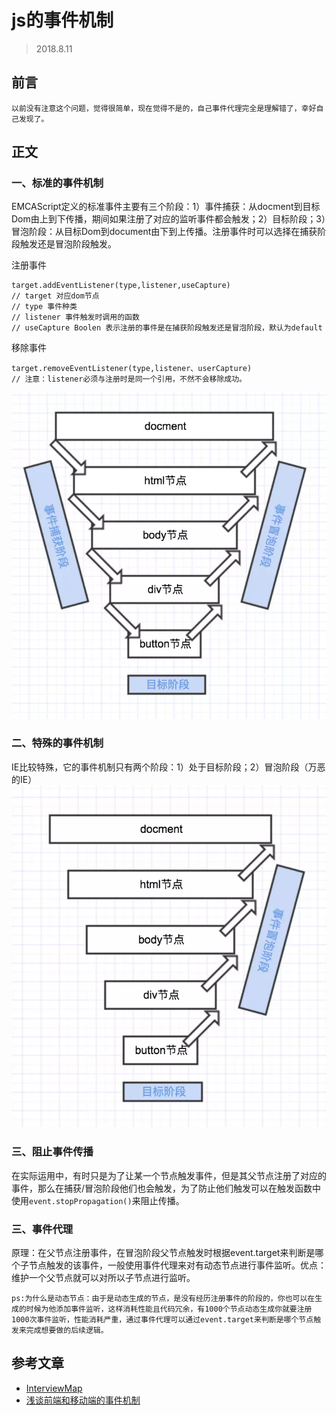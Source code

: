 # js的事件机制
> 2018.8.11
## 前言
    以前没有注意这个问题，觉得很简单，现在觉得不是的，自己事件代理完全是理解错了，幸好自己发现了。
## 正文
### 一、标准的事件机制
EMCAScript定义的标准事件主要有三个阶段：1）事件捕获：从docment到目标Dom由上到下传播，期间如果注册了对应的监听事件都会触发；2）目标阶段；3）冒泡阶段：从目标Dom到document由下到上传播。注册事件时可以选择在捕获阶段触发还是冒泡阶段触发。

注册事件    

    target.addEventListener(type,listener,useCapture)
    // target 对应dom节点
    // type 事件种类
    // listener 事件触发时调用的函数
    // useCapture Boolen 表示注册的事件是在捕获阶段触发还是冒泡阶段，默认为default

移除事件

    target.removeEventListener(type,listener、userCapture)
    // 注意：listener必须与注册时是同一个引用，不然不会移除成功。

![image](/img/09.jpg)
### 二、特殊的事件机制
IE比较特殊，它的事件机制只有两个阶段：1）处于目标阶段；2）冒泡阶段（万恶的IE）
![image](/img/10.jpg)
### 三、阻止事件传播
在实际运用中，有时只是为了让某一个节点触发事件，但是其父节点注册了对应的事件，那么在捕获/冒泡阶段他们也会触发，为了防止他们触发可以在触发函数中使用`event.stopPropagation()`来阻止传播。
### 三、事件代理
原理：在父节点注册事件，在冒泡阶段父节点触发时根据event.target来判断是哪个子节点触发的该事件，一般使用事件代理来对有动态节点进行事件监听。优点：维护一个父节点就可以对所以子节点进行监听。

    ps:为什么是动态节点：由于是动态生成的节点，是没有经历注册事件的阶段的，你也可以在生成的时候为他添加事件监听，这样消耗性能且代码冗余，有1000个节点动态生成你就要注册1000次事件监听，性能消耗严重，通过事件代理可以通过event.target来判断是哪个节点触发来完成想要做的后续逻辑。
## 参考文章
- [InterviewMap](https://yuchengkai.cn/docs/zh/frontend/browser.html#%E4%BA%8B%E4%BB%B6%E6%9C%BA%E5%88%B6)
- [浅谈前端和移动端的事件机制](https://juejin.im/post/59ede91ef265da43143fde87)

